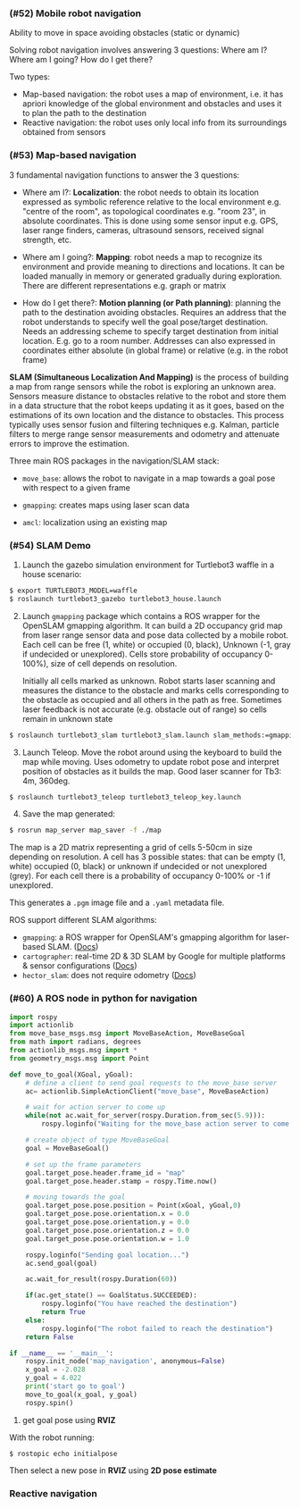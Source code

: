 ### (#52) Mobile robot navigation

Ability to move in space avoiding obstacles (static or dynamic)

Solving robot navigation involves answering 3 questions: Where am I? Where am I going? How do I get there? 

Two types:

* Map-based navigation: the robot uses a map of environment, i.e. it has apriori knowledge of the global environment and obstacles and uses it to plan the path to the destination 
* Reactive navigation: the robot uses only local info from its surroundings obtained from sensors

### (#53) Map-based navigation

3 fundamental navigation functions to answer the 3 questions:

* Where am I?: **Localization**: the  robot needs to obtain its location expressed as symbolic reference relative to the local environment e.g. "centre of the room", as topological coordinates e.g. "room 23", in absolute coordinates. This is done using some sensor input e.g. GPS, laser range finders, cameras, ultrasound sensors, received signal strength, etc.  

* Where am I going?: **Mapping**: robot needs a map to recognize its environment and provide meaning to directions and locations. It can be loaded manually in memory or generated gradually during exploration. There are different representations e.g. graph or matrix
* How do I get there?: **Motion planning (or Path planning)**: planning the path to the destination avoiding obstacles. Requires an address that the robot understands to specify well the goal pose/target destination. Needs an addressing scheme to specify target destination from initial location. E.g. go to a room number. Addresses can also expressed in coordinates either absolute (in global frame) or relative (e.g. in the robot frame)

**SLAM (Simultaneous Localization And Mapping)** is the process of building a map from range sensors while the robot is exploring an unknown area. Sensors measure distance to obstacles relative to the robot and store them in a data structure that the robot keeps updating it as it goes, based on the estimations of its own location and the distance to obstacles. This process typically uses sensor fusion and filtering techniques e.g. Kalman, particle filters to merge range sensor measurements and odometry and attenuate errors to improve the estimation.

Three main ROS packages  in the navigation/SLAM stack:

* `move_base`: allows the robot to navigate in a map towards a goal pose with respect to a given frame

* `gmapping`: creates maps using laser scan data

* `amcl`:  localization using an existing map



### (#54) SLAM Demo

1. Launch the gazebo simulation environment for Turtlebot3 waffle in a house scenario:

```bash
$ export TURTLEBOT3_MODEL=waffle
$ roslaunch turtlebot3_gazebo turtlebot3_house.launch
```

2. Launch `gmapping` package which contains a ROS wrapper for the OpenSLAM gmapping algorithm. It can build a 2D occupancy grid map from laser range sensor data and pose data collected by a mobile robot. Each cell can be free (1, white) or occupied (0, black), Unknown (-1, gray if undecided or unexplored). Cells store probability of occupancy 0-100%), size of cell depends on resolution. 

   Initially all cells marked as unknown. Robot starts laser scanning and measures the distance to the obstacle and marks cells corresponding to the obstacle as occupied and all others in the path as free. Sometimes laser feedback is not accurate (e.g. obstacle out of range) so cells remain in unknown state

```bash
$ roslaunch turtlebot3_slam turtlebot3_slam.launch slam_methods:=gmapping
```

3. Launch Teleop. Move the robot  around using the keyboard to build the map while moving. Uses odometry to update robot pose and interpret position of obstacles as it builds the map. Good laser scanner for Tb3: 4m, 360deg.

```bash
$ roslaunch turtlebot3_teleop turtlebot3_teleop_key.launch
```

4. Save the map generated:

```bash
$ rosrun map_server map_saver -f ./map
```

The map is a 2D matrix representing a grid of cells 5-50cm in size depending on resolution. A cell has 3 possible states: that can be empty (1, white) occupied (0, black) or unknown if undecided or not unexplored (grey). For each cell there is a probability of occupancy 0-100% or -1 if unexplored.

This generates a `.pgm` image file and a  `.yaml` metadata file.

ROS support different SLAM algorithms:

* `gmapping`: a ROS wrapper for OpenSLAM's gmapping algorithm for laser-based SLAM. ([Docs](http://wiki.ros.org/gmapping))
* `cartographer`: real-time 2D & 3D SLAM by Google for multiple platforms & sensor configurations ([Docs](https://google-cartographer-ros.readthedocs.io/en/latest/))
* `hector_slam`: does not require odometry ([Docs](http://wiki.ros.org/hector_slam))



### (#60) A ROS node in python for navigation 

```python
import rospy
import actionlib
from move_base_msgs.msg import MoveBaseAction, MoveBaseGoal
from math import radians, degrees
from actionlib_msgs.msg import *
from geometry_msgs.msg import Point

def move_to_goal(XGoal, yGoal):
	# define a client to send goal requests to the move_base server
	ac= actionlib.SimpleActionClient("move_base", MoveBaseAction)

	# wait for action server to come up
	while(not ac.wait_for_server(rospy.Duration.from_sec(5.9))):
		rospy.loginfo("Waiting for the move_base action server to come up")

	# create object of type MoveBaseGoal
	goal = MoveBaseGoal()

	# set up the frame parameters
	goal.target_pose.header.frame_id = "map"
	goal.target_pose.header.stamp = rospy.Time.now()

	# moving towards the goal
	goal.target_pose.pose.position = Point(xGoal, yGoal,0)
	goal.target_pose.pose.orientation.x = 0.0
	goal.target_pose.pose.orientation.y = 0.0
	goal.target_pose.pose.orientation.z = 0.0
	goal.target_pose.pose.orientation.w = 1.0

	rospy.loginfo("Sending goal location...")
	ac.send_goal(goal)

	ac.wait_for_result(rospy.Duration(60))

	if(ac.get_state() == GoalStatus.SUCCEEDED):
		rospy.loginfo("You have reached the destination")
		return True
	else:
		rospy.loginfo("The robot failed to reach the destination")
	return False

if __name__ == '__main__':
	rospy.init_node('map_navigation', anonymous=False)
	x_goal = -2.028
	y_goal = 4.022
	print('start go to goal')
	move_to_goal(x_goal, y_goal)
	rospy.spin()
```

1. get goal pose using **RVIZ**

With the robot running:
```
$ rostopic echo initialpose
```

Then select a new pose in **RVIZ** using **2D pose estimate**

### Reactive navigation
